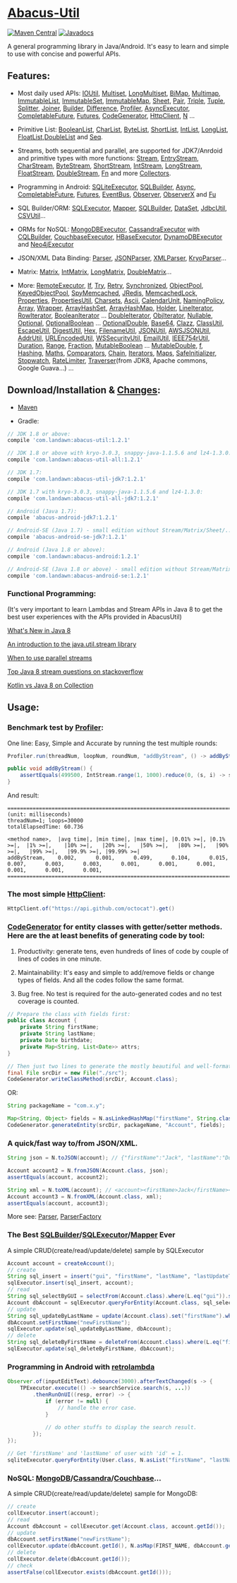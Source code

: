 # [Abacus-Util](http://www.landawn.com)

[![Maven Central](https://img.shields.io/maven-central/v/com.landawn/abacus-util.svg)](https://maven-badges.herokuapp.com/maven-central/com.landawn/abacus-util/)
[![Javadocs](https://www.javadoc.io/badge/com.landawn/abacus-util.svg)](https://www.javadoc.io/doc/com.landawn/abacus-util)

A general programming library in Java/Android. It's easy to learn and simple to use with concise and powerful APIs.

## Features:

* Most daily used APIs: [IOUtil][], [Multiset][], [LongMultiset][], [BiMap][], [Multimap][], [ImmutableList][], [ImmutableSet][], [ImmutableMap][], [Sheet][], [Pair][], [Triple][], [Tuple][], [Splitter][], [Joiner][], [Builder][], [Difference][], [Profiler][], [AsyncExecutor][], [CompletableFuture][], [Futures][], [CodeGenerator][], [HttpClient][], [N][] ...

* Primitive List: [BooleanList][], [CharList][], [ByteList][], [ShortList][], [IntList][], [LongList][], [FloatList][],[DoubleList][] and [Seq][].

* Streams, both sequential and parallel, are supported for JDK7/Anrdoid and primitive types with more functions: [Stream][], [EntryStream][], [CharStream][], [ByteStream][], [ShortStream][], [IntStream][], [LongStream][], [FloatStream][], [DoubleStream][], [Fn][] and more [Collectors][].

* Programming in Android: [SQLiteExecutor][], [SQLBuilder][], [Async][], [CompletableFuture][CompletableFuture_Android], [Futures][Futures_Android], [EventBus][], [Observer][], [ObserverX][] and [Fu][]

* SQL Builder/ORM: [SQLExecutor][], [Mapper](https://static.javadoc.io/com.landawn/abacus-util/1.2.1/com/landawn/abacus/util/SQLExecutor.Mapper.html), [SQLBuilder][], [DataSet][], [JdbcUtil][], [CSVUtil][]...

* ORMs for NoSQL: [MongoDBExecutor][], [CassandraExecutor][] with [CQLBuilder][], [CouchbaseExecutor][], [HBaseExecutor][], [DynamoDBExecutor][] and [Neo4jExecutor][]

* JSON/XML Data Binding: [Parser][], [JSONParser][], [XMLParser][], [KryoParser][]...

* Matrix: [Matrix][], [IntMatrix][], [LongMatrix][], [DoubleMatrix][]...

* More: [RemoteExecutor](https://static.javadoc.io/com.landawn/abacus-util/1.2.1/com/landawn/abacus/util/RemoteExecutor.html),
[If](https://static.javadoc.io/com.landawn/abacus-util/1.2.1/com/landawn/abacus/util/If.html),
[Try](https://static.javadoc.io/com.landawn/abacus-util/1.2.1/com/landawn/abacus/util/Try.html),
[Retry](https://static.javadoc.io/com.landawn/abacus-util/1.2.1/com/landawn/abacus/util/Retry.html),
[Synchronized](https://static.javadoc.io/com.landawn/abacus-util/1.2.1/com/landawn/abacus/util/Synchronized.html),
[ObjectPool](https://static.javadoc.io/com.landawn/abacus-util/1.2.1/com/landawn/abacus/pool/ObjectPool.html),
[KeyedObjectPool](https://static.javadoc.io/com.landawn/abacus-util/1.2.1/com/landawn/abacus/pool/KeyedObjectPool.html),
[SpyMemcached](https://static.javadoc.io/com.landawn/abacus-util/1.2.1/com/landawn/abacus/cache/SpyMemcached.html),
[JRedis](https://static.javadoc.io/com.landawn/abacus-util/1.2.1/com/landawn/abacus/cache/JRedis.html),
[MemcachedLock](https://static.javadoc.io/com.landawn/abacus-util/1.2.1/com/landawn/abacus/util/MemcachedLock.html),
[Properties](https://static.javadoc.io/com.landawn/abacus-util/1.2.1/com/landawn/abacus/util/Properties.html),
[PropertiesUtil](https://static.javadoc.io/com.landawn/abacus-util/1.2.1/com/landawn/abacus/util/PropertiesUtil.html),
[Charsets](https://static.javadoc.io/com.landawn/abacus-util/1.2.1/com/landawn/abacus/util/Charsets.html),
[Ascii](https://static.javadoc.io/com.landawn/abacus-util/1.2.1/com/landawn/abacus/util/Ascii.html),
[CalendarUnit](https://static.javadoc.io/com.landawn/abacus-util/1.2.1/com/landawn/abacus/util/CalendarUnit.html),
[NamingPolicy](https://static.javadoc.io/com.landawn/abacus-util/1.2.1/com/landawn/abacus/util/NamingPolicy.html),
[Array](https://static.javadoc.io/com.landawn/abacus-util/1.2.1/com/landawn/abacus/util/Array.html),
[Wrapper](https://static.javadoc.io/com.landawn/abacus-util/1.2.1/com/landawn/abacus/util/Wrapper.html),
[ArrayHashSet](https://static.javadoc.io/com.landawn/abacus-util/1.2.1/com/landawn/abacus/util/ArrayHashSet.html),
[ArrayHashMap](https://static.javadoc.io/com.landawn/abacus-util/1.2.1/com/landawn/abacus/util/ArrayHashMap.html),
[Holder](https://static.javadoc.io/com.landawn/abacus-util/1.2.1/com/landawn/abacus/util/Holder.html),
[LineIterator](https://static.javadoc.io/com.landawn/abacus-util/1.2.1/com/landawn/abacus/util/LineIterator.html),
[RowIterator](https://static.javadoc.io/com.landawn/abacus-util/1.2.1/com/landawn/abacus/util/RowIterator.html),
[BooleanIterator](https://static.javadoc.io/com.landawn/abacus-util/1.2.1/com/landawn/abacus/util/BooleanIterator.html)
...
[DoubleIterator](https://static.javadoc.io/com.landawn/abacus-util/1.2.1/com/landawn/abacus/util/DoubleIterator.html),
[ObjIterator](https://static.javadoc.io/com.landawn/abacus-util/1.2.1/com/landawn/abacus/util/ObjIterator.html),
[Nullable](https://static.javadoc.io/com.landawn/abacus-util/1.2.1/com/landawn/abacus/util/Nullable.html),
[Optional](https://static.javadoc.io/com.landawn/abacus-util/1.2.1/com/landawn/abacus/util/Optional.html),
[OptionalBoolean](https://static.javadoc.io/com.landawn/abacus-util/1.2.1/com/landawn/abacus/util/OptionalBoolean.html)
...
[OptionalDouble](https://static.javadoc.io/com.landawn/abacus-util/1.2.1/com/landawn/abacus/util/OptionalDouble.html),
[Base64](https://static.javadoc.io/com.landawn/abacus-util/1.2.1/com/landawn/abacus/util/Base64.html),
[Clazz](https://static.javadoc.io/com.landawn/abacus-util/1.2.1/com/landawn/abacus/util/Clazz.html),
[ClassUtil](https://static.javadoc.io/com.landawn/abacus-util/1.2.1/com/landawn/abacus/util/ClassUtil.html),
[EscapeUtil](https://static.javadoc.io/com.landawn/abacus-util/1.2.1/com/landawn/abacus/util/EscapeUtil.html),
[DigestUtil](https://static.javadoc.io/com.landawn/abacus-util/1.2.1/com/landawn/abacus/util/DigestUtil.html),
[Hex](https://static.javadoc.io/com.landawn/abacus-util/1.2.1/com/landawn/abacus/util/Hex.html),
[FilenameUtil](https://static.javadoc.io/com.landawn/abacus-util/1.2.1/com/landawn/abacus/util/FilenameUtil.html),
[JSONUtil](https://static.javadoc.io/com.landawn/abacus-util/1.2.1/com/landawn/abacus/util/JSONUtil.html),
[AWSJSONUtil](https://static.javadoc.io/com.landawn/abacus-util/1.2.1/com/landawn/abacus/util/AWSJSONUtil.html),
[AddrUtil](https://static.javadoc.io/com.landawn/abacus-util/1.2.1/com/landawn/abacus/util/AddrUtil.html),
[URLEncodedUtil](https://static.javadoc.io/com.landawn/abacus-util/1.2.1/com/landawn/abacus/util/URLEncodedUtil.html),
[WSSecurityUtil](https://static.javadoc.io/com.landawn/abacus-util/1.2.1/com/landawn/abacus/util/WSSecurityUtil.html),
[EmailUtil](https://static.javadoc.io/com.landawn/abacus-util/1.2.1/com/landawn/abacus/util/EmailUtil.html),
[IEEE754rUtil](https://static.javadoc.io/com.landawn/abacus-util/1.2.1/com/landawn/abacus/util/IEEE754rUtil.html),
[Duration](https://static.javadoc.io/com.landawn/abacus-util/1.2.1/com/landawn/abacus/util/Duration.html),
[Range](https://static.javadoc.io/com.landawn/abacus-util/1.2.1/com/landawn/abacus/util/Range.html),
[Fraction](https://static.javadoc.io/com.landawn/abacus-util/1.2.1/com/landawn/abacus/util/Fraction.html),
[MutableBoolean](https://static.javadoc.io/com.landawn/abacus-util/1.2.1/com/landawn/abacus/util/MutableBoolean.html)
...
[MutableDouble](https://static.javadoc.io/com.landawn/abacus-util/1.2.1/com/landawn/abacus/util/MutableDouble.html),
[f](https://static.javadoc.io/com.landawn/abacus-util/1.2.1/com/landawn/abacus/util/f.html),
[Hashing](https://static.javadoc.io/com.landawn/abacus-util/1.2.1/com/landawn/abacus/hash/Hashing.html),
[Maths](https://static.javadoc.io/com.landawn/abacus-util/1.2.1/com/landawn/abacus/util/Maths.html),
[Comparators](https://static.javadoc.io/com.landawn/abacus-util/1.2.1/com/landawn/abacus/util/Comparators.html),
[Chain](https://static.javadoc.io/com.landawn/abacus-util/1.2.1/com/landawn/abacus/util/Chain.html),
[Iterators](https://static.javadoc.io/com.landawn/abacus-util/1.2.1/com/landawn/abacus/util/Iterators.html),
[Maps](https://static.javadoc.io/com.landawn/abacus-util/1.2.1/com/landawn/abacus/util/Maps.html),
[SafeInitializer](https://static.javadoc.io/com.landawn/abacus-util/1.2.1/com/landawn/abacus/util/SafeInitializer.html),
[Stopwatch](https://static.javadoc.io/com.landawn/abacus-util/1.2.1/com/landawn/abacus/util/Stopwatch.html),
[RateLimiter](https://static.javadoc.io/com.landawn/abacus-util/1.2.1/com/landawn/abacus/util/RateLimiter.html),
[Traverser](https://static.javadoc.io/com.landawn/abacus-util/1.2.1/com/landawn/abacus/util/Traverser.html)(from JDK8, Apache commons, Google Guava...) ...


## Download/Installation & [Changes](https://github.com/landawn/AbacusUtil/blob/master/CHANGES.md):

* [Maven](http://search.maven.org/#search%7Cga%7C1%7Cg%3A%22com.landawn%22)

* Gradle:
```gradle
// JDK 1.8 or above:
compile 'com.landawn:abacus-util:1.2.1'

// JDK 1.8 or above with kryo-3.0.3, snappy-java-1.1.5.6 and lz4-1.3.0:
compile 'com.landawn:abacus-util-all:1.2.1'

// JDK 1.7:
compile 'com.landawn:abacus-util-jdk7:1.2.1'

// JDK 1.7 with kryo-3.0.3, snappy-java-1.1.5.6 and lz4-1.3.0:
compile 'com.landawn:abacus-util-all-jdk7:1.2.1'

// Android (Java 1.7):
compile 'abacus-android-jdk7:1.2.1'

// Android-SE (Java 1.7) - small edition without Stream/Matrix/Sheet/...:
compile 'abacus-android-se-jdk7:1.2.1'

// Android (Java 1.8 or above):
compile 'com.landawn:abacus-android:1.2.1'

// Android-SE (Java 1.8 or above) - small edition without Stream/Matrix/Sheet/...:
compile 'com.landawn:abacus-android-se:1.2.1'
```
### Functional Programming:
(It's very important to learn Lambdas and Stream APIs in Java 8 to get the best user experiences with the APIs provided in AbacusUtil)

[What's New in Java 8](https://leanpub.com/whatsnewinjava8/read)

[An introduction to the java.util.stream library](https://www.ibm.com/developerworks/library/j-java-streams-1-brian-goetz/index.html)

[When to use parallel streams](http://gee.cs.oswego.edu/dl/html/StreamParallelGuidance.html)

[Top Java 8 stream questions on stackoverflow](./Top_java_8_stream_questions_so.md)

[Kotlin vs Java 8 on Collection](./Java_Kotlin.md)


## Usage:

### Benchmark test by [Profiler][]:

One line: Easy, Simple and Accurate by running the test multiple rounds:
```java
Profiler.run(threadNum, loopNum, roundNum, "addByStream", () -> addByStream()).printResult();

public void addByStream() {
    assertEquals(499500, IntStream.range(1, 1000).reduce(0, (s, i) -> s += i));
}

```
And result:
```
========================================================================================================================
(unit: milliseconds)
threadNum=1; loops=30000
totalElapsedTime: 60.736

<method name>,  |avg time|, |min time|, |max time|, |0.01% >=|, |0.1% >=|,  |1% >=|,    |10% >=|,   |20% >=|,   |50% >=|,   |80% >=|,   |90% >=|,   |99% >=|,   |99.9% >=|, |99.99% >=|
addByStream,    0.002,      0.001,      0.499,      0.104,      0.015,      0.007,      0.003,      0.003,      0.001,      0.001,      0.001,      0.001,      0.001,      0.001,      
========================================================================================================================
```
### The most simple [HttpClient][]:

```java
HttpClient.of("https://api.github.com/octocat").get()
```

### [CodeGenerator](https://static.javadoc.io/com.landawn/abacus-util/1.2.1/com/landawn/abacus/util/CodeGenerator.html) for entity classes with getter/setter methods. Here are the at least benefits of generating code by tool:

1. Productivity: generate tens, even hundreds of lines of code by couple of lines of codes in one minute.

2. Maintainability: It's easy and simple to add/remove fields or change types of fields. And all the codes follow the same format.

3. Bug free. No test is required for the auto-generated codes and no test coverage is counted. 

```java
// Prepare the class with fields first:
public class Account {
    private String firstName;
    private String lastName;
    private Date birthdate;
    private Map<String, List<Date>> attrs;
}

// Then just two lines to generate the mostly beautiful and well-formatted entity class:
final File srcDir = new File("./src");
CodeGenerator.writeClassMethod(srcDir, Account.class);
```
OR:

```java
String packageName = "com.x.y";

Map<String, Object> fields = N.asLinkedHashMap("firstName", String.class, "lastName", String.class, "birthdate", Date.class, "attrs", "Map<String, List<java.sql.Date>>");
CodeGenerator.generateEntity(srcDir, packageName, "Account", fields);
```

### A quick/fast way to/from JSON/XML.
```java
String json = N.toJSON(account); // {"firstName":"Jack", "lastName":"Do", "birthDate":1495815803177}

Account account2 = N.fromJSON(Account.class, json);
assertEquals(account, account2);

String xml = N.toXML(account); // <account><firstName>Jack</firstName><lastName>Do</lastName><birthDate>1495815803177</birthDate></account>
Account account3 = N.fromXML(Account.class, xml);
assertEquals(account, account3);
```

More see: [Parser](https://static.javadoc.io/com.landawn/abacus-util/1.2.1/com/landawn/abacus/parser/Parser.html), [ParserFactory](https://static.javadoc.io/com.landawn/abacus-util/1.2.1/com/landawn/abacus/parser/ParserFactory.html)

### The Best [SQLBuilder][]/[SQLExecutor][]/[Mapper] Ever
A simple CRUD(create/read/update/delete) sample by SQLExecutor

```java
Account account = createAccount();
// create
String sql_insert = insert("gui", "firstName", "lastName", "lastUpdateTime").into(Account.class).sql();
sqlExecutor.insert(sql_insert, account);
// read
String sql_selectByGUI = selectFrom(Account.class).where(L.eq("gui")).sql();
Account dbAccount = sqlExecutor.queryForEntity(Account.class, sql_selectByGUI, account);
// update
String sql_updateByLastName = update(Account.class).set("firstName").where(L.eq("lastName")).sql();
dbAccount.setFirstName("newFirstName");
sqlExecutor.update(sql_updateByLastName, dbAccount);
// delete
String sql_deleteByFirstName = deleteFrom(Account.class).where(L.eq("firstName)).sql();
sqlExecutor.update(sql_deleteByFirstName, dbAccount);
```

### Programming in Android with [retrolambda](https://github.com/orfjackal/retrolambda)

```java
Observer.of(inputEditText).debounce(3000).afterTextChanged(s -> {
    TPExecutor.execute(() -> searchService.search(s, ...))
        .thenRunOnUI((resp, error) -> {
            if (error != null) {
                // handle the error case.
            }
            
            // do other stuffs to display the search result.            
        });
});

// Get 'firstName' and 'lastName' of user with 'id' = 1.             
sqliteExecutor.queryForEntity(User.class, N.asList("firstName", "lastName"), eq("id", 1));
```

### NoSQL: [MongoDB][MongoDBExecutor]/[Cassandra][CassandraExecutor]/[Couchbase][CouchbaseExecutor]...
A simple CRUD(create/read/update/delete) sample for MongoDB:
```java
// create
collExecutor.insert(account);
// read
Account dbAccount = collExecutor.get(Account.class, account.getId());
// update
dbAccount.setFirstName("newFirstName");
collExecutor.update(dbAccount.getId(), N.asMap(FIRST_NAME, dbAccount.getFirstName()));
// delete
collExecutor.delete(dbAccount.getId());
// check
assertFalse(collExecutor.exists(dbAccount.getId()));
```


[IOUtil]: https://static.javadoc.io/com.landawn/abacus-util/1.2.1/com/landawn/abacus/util/IOUtil.html
[Multiset]: https://static.javadoc.io/com.landawn/abacus-util/1.2.1/com/landawn/abacus/util/Multiset.html
[LongMultiset]: https://static.javadoc.io/com.landawn/abacus-util/1.2.1/com/landawn/abacus/util/LongMultiset.html
[BiMap]: https://static.javadoc.io/com.landawn/abacus-util/1.2.1/com/landawn/abacus/util/BiMap.html
[Multimap]: https://static.javadoc.io/com.landawn/abacus-util/1.2.1/com/landawn/abacus/util/Multimap.html
[ImmutableList]: https://static.javadoc.io/com.landawn/abacus-util/1.2.1/com/landawn/abacus/util/ImmutableList.html
[ImmutableSet]: https://static.javadoc.io/com.landawn/abacus-util/1.2.1/com/landawn/abacus/util/ImmutableSet.html
[ImmutableMap]: https://static.javadoc.io/com.landawn/abacus-util/1.2.1/com/landawn/abacus/util/ImmutableMap.html
[Sheet]: https://static.javadoc.io/com.landawn/abacus-util/1.2.1/com/landawn/abacus/util/Sheet.html
[Pair]: https://static.javadoc.io/com.landawn/abacus-util/1.2.1/com/landawn/abacus/util/Pair.html
[Triple]: https://static.javadoc.io/com.landawn/abacus-util/1.2.1/com/landawn/abacus/util/Triple.html
[Tuple]: https://static.javadoc.io/com.landawn/abacus-util/1.2.1/com/landawn/abacus/util/Tuple.html
[Splitter]: https://static.javadoc.io/com.landawn/abacus-util/1.2.1/com/landawn/abacus/util/Splitter.html
[Joiner]: https://static.javadoc.io/com.landawn/abacus-util/1.2.1/com/landawn/abacus/util/Joiner.html
[Builder]: https://static.javadoc.io/com.landawn/abacus-util/1.2.1/com/landawn/abacus/util/Builder.html
[Difference]: https://static.javadoc.io/com.landawn/abacus-util/1.2.1/com/landawn/abacus/util/Difference.html
[Profiler]: https://static.javadoc.io/com.landawn/abacus-util/1.2.1/com/landawn/abacus/util/Profiler.html
[AsyncExecutor]: https://static.javadoc.io/com.landawn/abacus-util/1.2.1/com/landawn/abacus/util/AsyncExecutor.html
[CompletableFuture]: https://static.javadoc.io/com.landawn/abacus-util/1.2.1/com/landawn/abacus/util/CompletableFuture.html
[Futures]: https://static.javadoc.io/com.landawn/abacus-util/1.2.1/com/landawn/abacus/util/Futures.html
[CodeGenerator]: https://static.javadoc.io/com.landawn/abacus-util/1.2.1/com/landawn/abacus/util/CodeGenerator.html
[HttpClient]: https://static.javadoc.io/com.landawn/abacus-util/1.2.1/com/landawn/abacus/http/HttpClient.html
[N]:https://static.javadoc.io/com.landawn/abacus-util/1.2.1/com/landawn/abacus/util/N.html

[BooleanList]: https://static.javadoc.io/com.landawn/abacus-util/1.2.1/com/landawn/abacus/util/BooleanList.html
[CharList]: https://static.javadoc.io/com.landawn/abacus-util/1.2.1/com/landawn/abacus/util/CharList.html
[ByteList]: https://static.javadoc.io/com.landawn/abacus-util/1.2.1/com/landawn/abacus/util/ByteList.html
[ShortList]: https://static.javadoc.io/com.landawn/abacus-util/1.2.1/com/landawn/abacus/util/ShortList.html
[IntList]: https://static.javadoc.io/com.landawn/abacus-util/1.2.1/com/landawn/abacus/util/IntList.html
[LongList]: https://static.javadoc.io/com.landawn/abacus-util/1.2.1/com/landawn/abacus/util/LongList.html
[FloatList]: https://static.javadoc.io/com.landawn/abacus-util/1.2.1/com/landawn/abacus/util/FloatList.html
[DoubleList]: https://static.javadoc.io/com.landawn/abacus-util/1.2.1/com/landawn/abacus/util/DoubleList.html
[Seq]: https://static.javadoc.io/com.landawn/abacus-util/1.2.1/com/landawn/abacus/util/Seq.html

[Stream]: https://static.javadoc.io/com.landawn/abacus-util/1.2.1/com/landawn/abacus/util/stream/Stream.html
[EntryStream]: https://static.javadoc.io/com.landawn/abacus-util/1.2.1/com/landawn/abacus/util/stream/EntryStream.html
[CharStream]: https://static.javadoc.io/com.landawn/abacus-util/1.2.1/com/landawn/abacus/util/stream/CharStream.html
[ByteStream]: https://static.javadoc.io/com.landawn/abacus-util/1.2.1/com/landawn/abacus/util/stream/ByteStream.html
[ShortStream]: https://static.javadoc.io/com.landawn/abacus-util/1.2.1/com/landawn/abacus/util/stream/ShortStream.html
[IntStream]: https://static.javadoc.io/com.landawn/abacus-util/1.2.1/com/landawn/abacus/util/stream/IntStream.html
[LongStream]: https://static.javadoc.io/com.landawn/abacus-util/1.2.1/com/landawn/abacus/util/stream/LongStream.html
[FloatStream]: https://static.javadoc.io/com.landawn/abacus-util/1.2.1/com/landawn/abacus/util/stream/FloatStream.html
[DoubleStream]: https://static.javadoc.io/com.landawn/abacus-util/1.2.1/com/landawn/abacus/util/stream/DoubleStream.html
[Fn]: https://static.javadoc.io/com.landawn/abacus-util/1.2.1/com/landawn/abacus/util/Fn.html
[Collectors]: https://static.javadoc.io/com.landawn/abacus-util/1.2.1/com/landawn/abacus/util/stream/Collectors.html

[SQLiteExecutor]: https://static.javadoc.io/com.landawn/abacus-util/1.2.1/com/landawn/abacus/android/util/SQLiteExecutor.html
[SQLBuilder]: https://static.javadoc.io/com.landawn/abacus-util/1.2.1/com/landawn/abacus/util/SQLBuilder.html
[Async]: https://static.javadoc.io/com.landawn/abacus-util/1.2.1/com/landawn/abacus/android/util/Async.html
[CompletableFuture_Android]: https://static.javadoc.io/com.landawn/abacus-util/1.2.1/com/landawn/abacus/android/util/CompletableFuture.html
[Futures_Android]: https://static.javadoc.io/com.landawn/abacus-util/1.2.1/com/landawn/abacus/android/util/Futures.html
[EventBus]: https://static.javadoc.io/com.landawn/abacus-util/1.2.1/com/landawn/abacus/eventBus/EventBus.html
[Observer]: https://static.javadoc.io/com.landawn/abacus-util/1.2.1/com/landawn/abacus/android/util/Observer.html
[ObserverX]: https://static.javadoc.io/com.landawn/abacus-util/1.2.1/com/landawn/abacus/android/util/ObserverX.html
[Fu]: https://static.javadoc.io/com.landawn/abacus-util/1.2.1/com/landawn/abacus/android/util/Fu.html

[SQLExecutor]: https://static.javadoc.io/com.landawn/abacus-util/1.2.1/com/landawn/abacus/util/SQLExecutor.html
[Mapper]: https://static.javadoc.io/com.landawn/abacus-util/1.2.1/com/landawn/abacus/util/SQLExecutor.Mapper.html
[SQLBuilder]: https://static.javadoc.io/com.landawn/abacus-util/1.2.1/com/landawn/abacus/util/SQLBuilder.html
[DataSet]: https://static.javadoc.io/com.landawn/abacus-util/1.2.1/com/landawn/abacus/DataSet.html
[JdbcUtil]: https://static.javadoc.io/com.landawn/abacus-util/1.2.1/com/landawn/abacus/util/JdbcUtil.html
[CSVUtil]: https://static.javadoc.io/com.landawn/abacus-util/1.2.1/com/landawn/abacus/util/CSVUtil.html

[MongoDBExecutor]: https://static.javadoc.io/com.landawn/abacus-util/1.2.1/com/landawn/abacus/util/MongoDBExecutor.html
[CassandraExecutor]: https://static.javadoc.io/com.landawn/abacus-util/1.2.1/com/landawn/abacus/util/CassandraExecutor.html
[CQLBuilder]: https://static.javadoc.io/com.landawn/abacus-util/1.2.1/com/landawn/abacus/util/CQLBuilder.html
[CouchbaseExecutor]: https://static.javadoc.io/com.landawn/abacus-util/1.2.1/com/landawn/abacus/util/CouchbaseExecutor.html
[HBaseExecutor]: https://static.javadoc.io/com.landawn/abacus-util/1.2.1/com/landawn/abacus/util/HBaseExecutor.html
[DynamoDBExecutor]: https://static.javadoc.io/com.landawn/abacus-util/1.2.1/com/landawn/abacus/util/DynamoDBExecutor.html
[Neo4jExecutor]: https://static.javadoc.io/com.landawn/abacus-util/1.2.1/com/landawn/abacus/util/Neo4jExecutor.html

[Parser]: https://static.javadoc.io/com.landawn/abacus-util/1.2.1/com/landawn/abacus/parser/Parser.html
[JSONParser]: https://static.javadoc.io/com.landawn/abacus-util/1.2.1/com/landawn/abacus/parser/JSONParser.html
[XMLParser]: https://static.javadoc.io/com.landawn/abacus-util/1.2.1/com/landawn/abacus/parser/XMLParser.html
[KryoParser]: https://static.javadoc.io/com.landawn/abacus-util/1.2.1/com/landawn/abacus/parser/KryoParser.html

[Matrix]: https://static.javadoc.io/com.landawn/abacus-util/1.2.1/com/landawn/abacus/util/Matrix.html
[IntMatrix]: https://static.javadoc.io/com.landawn/abacus-util/1.2.1/com/landawn/abacus/util/IntMatrix.html
[LongMatrix]: https://static.javadoc.io/com.landawn/abacus-util/1.2.1/com/landawn/abacus/util/LongMatrix.html
[DoubleMatrix]: https://static.javadoc.io/com.landawn/abacus-util/1.2.1/com/landawn/abacus/util/DoubleMatrix.html
